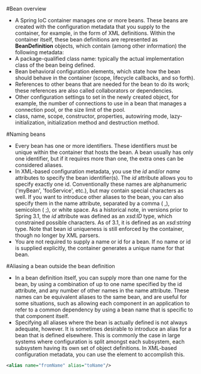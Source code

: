 #Bean overview
- A Spring IoC container manages one or more beans. These beans are created with the configuration metadata that you supply to the container, for example, in the form of XML **<bean/>** definitions.
Within the container itself, these bean definitions are represented as **BeanDefinition** objects, which contain (among other information) the following metadata:
- A package-qualified class name: typically the actual implementation class of the bean being defined.
- Bean behavioral configuration elements, which state how the bean should behave in the container (scope, lifecycle callbacks, and so forth).
- References to other beans that are needed for the bean to do its work; these references are also called collaborators or dependencies.
- Other configuration settings to set in the newly created object, for example, the number of connections to use in a bean that manages a connection pool, or the size limit of the pool.
- class, name, scope, constructor, properties, autowiring mode, lazy-initialization, initialization method and destruction method.

#Naming beans
- Every bean has one or more identifiers. These identifiers must be unique within the container that hosts the bean. A bean usually has only one identifier, but if it requires more than one, the extra ones can be considered aliases.
- In XML-based configuration metadata, you use the *id* and/or *name* attributes to specify the bean identifier(s). The *id* attribute allows you to specify exactly one id. Conventionally these names are alphanumeric ('myBean', 'fooService', etc.), but may contain special characters as well. If you want to introduce other aliases to the bean, you can also specify them in the name attribute, separated by a comma ( ,), semicolon ( ;), or white space. As a historical note, in versions prior to Spring 3.1, the *id* attribute was defined as an *xsd:ID* type, which constrained possible characters. As of 3.1, it is defined as an *xsd:string* type. Note that bean id uniqueness is still enforced by the container, though no longer by XML parsers.
- You are not required to supply a name or id for a bean. If no name or id is supplied explicitly, the container generates a unique name for that bean.

#Aliasing a bean outside the bean definition
- In a bean definition itself, you can supply more than one name for the bean, by using a combination of up to one name specified by the id attribute, and any number of other names in the name attribute. These names can be equivalent aliases to the same bean, and are useful for some situations, such as allowing each component in an application to refer to a common dependency by using a bean name that is specific to that component itself.
- Specifying all aliases where the bean is actually defined is not always adequate, however. It is sometimes desirable to introduce an alias for a bean that is defined elsewhere. This is commonly the case in large systems where configuration is split amongst each subsystem, each subsystem having its own set of object definitions. In XML-based configuration metadata, you can use the <alias/> element to accomplish this.

````xml
<alias name="fromName" alias="toName"/>
````



